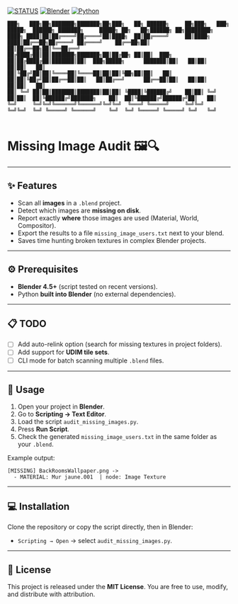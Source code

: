 
[![STATUS](https://img.shields.io/badge/Status-Active-brightgreen.svg)]()
[![Blender](https://img.shields.io/badge/Blender-4.5-orange.svg)](https://www.blender.org/download/releases/4-5/)
[![Python](https://img.shields.io/badge/Python-3.10+-yellow.svg)]()

```
███╗   ███╗██╗███████╗███████╗██╗███╗   ██╗ ██████╗     ██╗███╗   ███╗ █████╗  ██████╗ ███████╗     █████╗ ██╗   ██╗██████╗ ██╗████████╗
████╗ ████║██║██╔════╝██╔════╝██║████╗  ██║██╔════╝     ██║████╗ ████║██╔══██╗██╔════╝ ██╔════╝    ██╔══██╗██║   ██║██╔══██╗██║╚══██╔══╝
██╔████╔██║██║███████╗███████╗██║██╔██╗ ██║██║  ███╗    ██║██╔████╔██║███████║██║  ███╗█████╗      ███████║██║   ██║██║  ██║██║   ██║   
██║╚██╔╝██║██║╚════██║╚════██║██║██║╚██╗██║██║   ██║    ██║██║╚██╔╝██║██╔══██║██║   ██║██╔══╝      ██╔══██║██║   ██║██║  ██║██║   ██║   
██║ ╚═╝ ██║██║███████║███████║██║██║ ╚████║╚██████╔╝    ██║██║ ╚═╝ ██║██║  ██║╚██████╔╝███████╗    ██║  ██║╚██████╔╝██████╔╝██║   ██║   
╚═╝     ╚═╝╚═╝╚══════╝╚══════╝╚═╝╚═╝  ╚═══╝ ╚═════╝     ╚═╝╚═╝     ╚═╝╚═╝  ╚═╝ ╚═════╝ ╚══════╝    ╚═╝  ╚═╝ ╚═════╝ ╚═════╝ ╚═╝   ╚═╝   
                                                                                                                                        
```

# Missing Image Audit 🖼️🔍

---

## ✨ Features

* Scan all **images** in a `.blend` project.
* Detect which images are **missing on disk**.
* Report exactly **where** those images are used (Material, World, Compositor).
* Export the results to a file `missing_image_users.txt` next to your blend.
* Saves time hunting broken textures in complex Blender projects.

---

## ⚙️ Prerequisites

* **Blender 4.5+** (script tested on recent versions).
* Python **built into Blender** (no external dependencies).


---

## 📋 TODO

* [ ] Add auto-relink option (search for missing textures in project folders).
* [ ] Add support for **UDIM tile sets**.
* [ ] CLI mode for batch scanning multiple `.blend` files.

---

## 🚀 Usage

1. Open your project in **Blender**.
2. Go to **Scripting → Text Editor**.
3. Load the script `audit_missing_images.py`.
4. Press **Run Script**.
5. Check the generated `missing_image_users.txt` in the same folder as your `.blend`.

Example output:

```
[MISSING] BackRoomsWallpaper.png -> 
  - MATERIAL: Mur jaune.001  | node: Image Texture
```

---

## 💻 Installation

Clone the repository or copy the script directly, then in Blender:

* `Scripting → Open` → select `audit_missing_images.py`.

---

## 📜 License

This project is released under the **MIT License**.
You are free to use, modify, and distribute with attribution.
